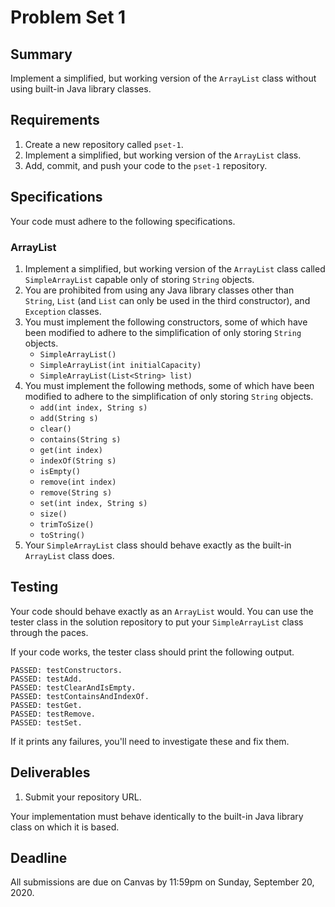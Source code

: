 # Problem Set 1

## **Summary**

Implement a simplified, but working version of the `ArrayList` class without using built-in Java library classes.

## Requirements

1. Create a new repository called `pset-1`.
2. Implement a simplified, but working version of the `ArrayList` class.
3. Add, commit, and push your code to the `pset-1` repository.

## Specifications

Your code must adhere to the following specifications.

### ArrayList

1. Implement a simplified, but working version of the `ArrayList` class called `SimpleArrayList` capable only of storing `String` objects.
2. You are prohibited from using any Java library classes other than `String`, `List` \(and `List` can only be used in the third constructor\), and `Exception` classes.
3. You must implement the following constructors, some of which have been modified to adhere to the simplification of only storing `String` objects.
   * `SimpleArrayList()`
   * `SimpleArrayList(int initialCapacity)`
   * `SimpleArrayList(List<String> list)`
4. You must implement the following methods, some of which have been modified to adhere to the simplification of only storing `String` objects.
   * `add(int index, String s)`
   * `add(String s)`
   * `clear()`
   * `contains(String s)`
   * `get(int index)`
   * `indexOf(String s)`
   * `isEmpty()`
   * `remove(int index)`
   * `remove(String s)`
   * `set(int index, String s)`
   * `size()`
   * `trimToSize()`
   * `toString()`
5. Your `SimpleArrayList` class should behave exactly as the built-in `ArrayList` class does.

## Testing

Your code should behave exactly as an `ArrayList` would. You can use the tester class in the solution repository to put your `SimpleArrayList` class through the paces.

If your code works, the tester class should print the following output.

```text
PASSED: testConstructors.
PASSED: testAdd.
PASSED: testClearAndIsEmpty.
PASSED: testContainsAndIndexOf.
PASSED: testGet.
PASSED: testRemove.
PASSED: testSet.
```

If it prints any failures, you'll need to investigate these and fix them.

## Deliverables

1. Submit your repository URL.

Your implementation must behave identically to the built-in Java library class on which it is based.

## Deadline

All submissions are due on Canvas by 11:59pm on Sunday, September 20, 2020.

